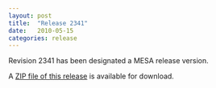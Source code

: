 ```yaml
---
layout: post
title:  "Release 2341"
date:   2010-05-15
categories: release
---
```


Revision 2341 has been designated a MESA release version.


A [ZIP file of this release][zip] is available for download.

[zip]:http://sourceforge.net/projects/mesa/files/releases/mesa-r2341.zip/download
